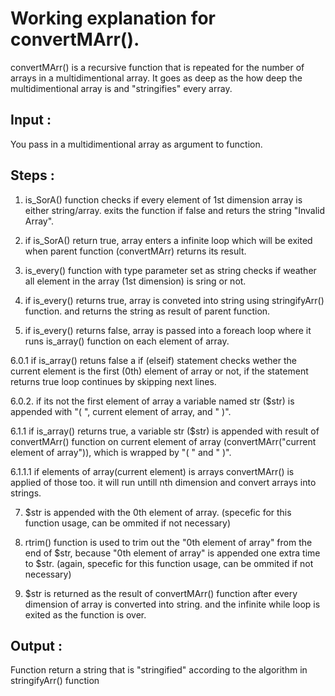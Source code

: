 # Working explanation for convertMArr().

convertMArr() is a recursive function that is repeated for the number of arrays in a multidimentional array. It goes as deep as the how deep the multidimentional array is and "stringifies" every array.

## Input :

You pass in a multidimentional array as argument to function.

## Steps :
 
1. is_SorA() function checks if every element of 1st dimension array is either string/array. exits the function if false and returs the string "Invalid Array".
 
2. if is_SorA() return true, array enters a infinite loop which will be exited when parent function (convertMArr) returns its result.
 
3. is_every() function with type parameter set as string checks if weather all element in the array (1st dimension) is sring or not.
 
4. if is_every() returns true, array is conveted into string using stringifyArr() function. and returns the string as result of parent function.
 
5. if is\_every() returns false, array is passed into a foreach loop where it runs is_array() function on each element of array.
 
6.0.1 if is_array() retuns false a if (elseif) statement checks wether the current element is the first (0th) element of array or not, if the statement returns true loop continues by skipping next lines.
 
6.0.2. if its not the first element of array a variable named str ($str) is appended with "( ", current element of array, and " )". 
 
6.1.1 if is_array() returns true, a variable str ($str) is appended with result of convertMArr() function on current element of array (convertMArr("current element of array")), which is wrapped by "( " and " )".
 
6.1.1.1 if elements of array(current element) is arrays convertMArr() is applied of those too. it will run untill nth dimension and convert arrays into strings.
 
7. $str is appended with the 0th element of array. (specefic for this function usage, can be ommited if not necessary)
 
8. rtrim() function is used to trim out the "0th element of array" from the end of $str, because "0th element of array" is appended one extra time to $str. (again, specefic for this function usage, can be ommited if not necessary)
 
9. $str is returned as the result of convertMArr() function after every dimension of array is converted into string. and the infinite while loop is exited as the function is over.

## Output :

Function return a string that is "stringified" according to the algorithm in stringifyArr() function

